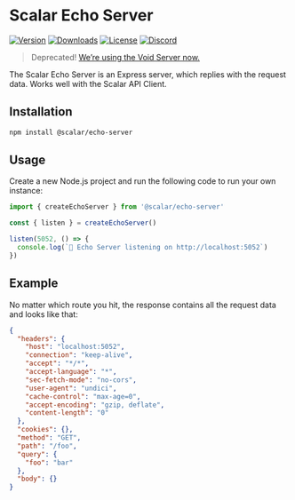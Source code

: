 # Scalar Echo Server

[![Version](https://img.shields.io/npm/v/%40scalar/echo-server)](https://www.npmjs.com/package/@scalar/echo-server)
[![Downloads](https://img.shields.io/npm/dm/%40scalar/echo-server)](https://www.npmjs.com/package/@scalar/echo-server)
[![License](https://img.shields.io/npm/l/%40scalar%2Fecho-server)](https://www.npmjs.com/package/@scalar/echo-server)
[![Discord](https://img.shields.io/discord/1135330207960678410?style=flat&color=5865F2)](https://discord.gg/scalar)

> Deprecated! [We’re using the Void Server now.](https://github.com/scalar/scalar/tree/main/packages/void-server)

The Scalar Echo Server is an Express server, which replies with the request data. Works well with the Scalar API Client.

## Installation

```bash
npm install @scalar/echo-server
```

## Usage

Create a new Node.js project and run the following code to run your own instance:

```ts
import { createEchoServer } from '@scalar/echo-server'

const { listen } = createEchoServer()

listen(5052, () => {
  console.log(`🔁 Echo Server listening on http://localhost:5052`)
})
```

## Example

No matter which route you hit, the response contains all the request data and looks like that:

```json
{
  "headers": {
    "host": "localhost:5052",
    "connection": "keep-alive",
    "accept": "*/*",
    "accept-language": "*",
    "sec-fetch-mode": "no-cors",
    "user-agent": "undici",
    "cache-control": "max-age=0",
    "accept-encoding": "gzip, deflate",
    "content-length": "0"
  },
  "cookies": {},
  "method": "GET",
  "path": "/foo",
  "query": {
    "foo": "bar"
  },
  "body": {}
}
```
